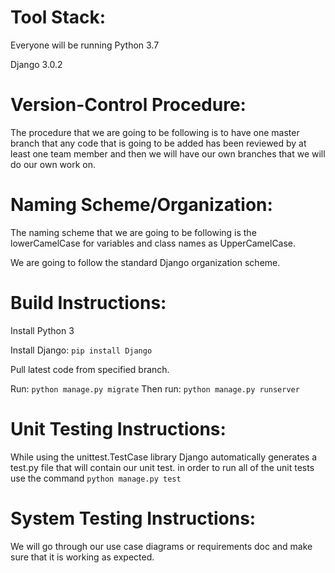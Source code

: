 
# Tool Stack: #
Everyone will be running Python 3.7

Django 3.0.2
# Version-Control Procedure: #
The procedure that we are going to be following is to have one master branch that any code that is going to be added has been reviewed by at least one team member and then we will have our own branches that we will do our own work on.
# Naming Scheme/Organization: # 
The naming scheme that we are going to be following is the lowerCamelCase for variables and class names as UpperCamelCase. 

We are going to follow the standard Django organization scheme.

# Build Instructions: #
Install Python 3

Install Django:
`pip install Django`

Pull latest code from specified branch.

Run: `python manage.py migrate`
Then run: `python manage.py runserver`

# Unit Testing Instructions: #
While using the unittest.TestCase library Django automatically generates a test.py file that will contain our unit test.
in order to run all of the unit tests use the command `python manage.py test`

# System Testing Instructions: #
We will go through our use case diagrams or requirements doc and make sure that it is working as expected.

